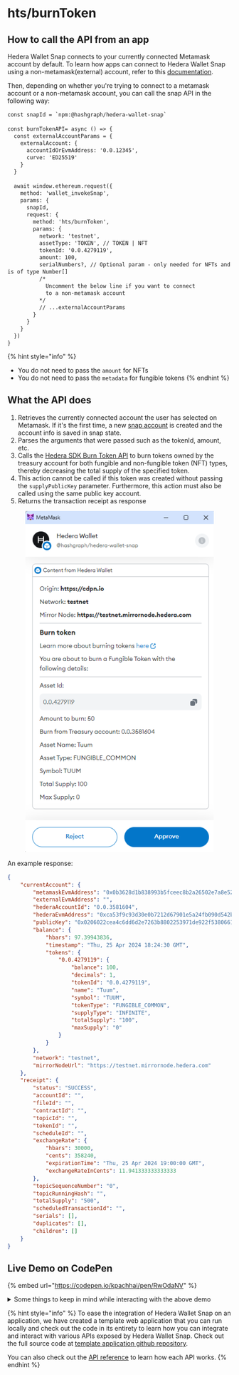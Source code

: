 # hts/burnToken

## How to call the API from an app

Hedera Wallet Snap connects to your currently connected Metamask account by default. To learn how apps can connect to Hedera Wallet Snap using a non-metamask(external) account, refer to this [documentation](../#connecting-to-a-non-metamask-external-account).&#x20;

Then, depending on whether you're trying to connect to a metamask account or a non-metamask account, you can call the snap API in the following way:

```tsx
const snapId = `npm:@hashgraph/hedera-wallet-snap`

const burnTokenAPI= async () => {
  const externalAccountParams = {
    externalAccount: {
      accountIdOrEvmAddress: '0.0.12345',
      curve: 'ED25519'
    }
  }

  await window.ethereum.request({
    method: 'wallet_invokeSnap',
    params: {
      snapId,
      request: {
        method: 'hts/burnToken',
        params: {
          network: 'testnet',
          assetType: 'TOKEN', // TOKEN | NFT
          tokenId: '0.0.4279119',
          amount: 100,
          serialNumbers?, // Optional param - only needed for NFTs and is of type Number[]
          /* 
            Uncomment the below line if you want to connect 
            to a non-metamask account
          */
          // ...externalAccountParams
        }
      }
    }
  })
}
```

{% hint style="info" %}
* You do not need to pass the `amount` for NFTs
* You do not need to pass the `metadata` for fungible tokens
{% endhint %}

## What the API does

1. Retrieves the currently connected account the user has selected on Metamask. If it's the first time, a new [snap account](../../snap-account.md) is created and the account info is saved in snap state.
2. Parses the arguments that were passed such as the tokenId, amount, etc.
3. Calls the [Hedera SDK Burn Token API](https://docs.hedera.com/hedera/sdks-and-apis/sdks/token-service/burn-a-token) to burn tokens owned by the treasury account for both fungible and non-fungible token (NFT) types, thereby decreasing the total supply of the specified token.
4. This action cannot be called if this token was created without passing the `supplyPublicKey` parameter. Furthermore, this action must also be called using the same public key account.
5. Returns the transaction receipt as response

<figure><img src="../../../.gitbook/assets/Untitled (5).png" alt=""><figcaption></figcaption></figure>

An example response:

```json
{
    "currentAccount": {
        "metamaskEvmAddress": "0x0b3628d1b838993b5fceec8b2a26502e7a8e5241",
        "externalEvmAddress": "",
        "hederaAccountId": "0.0.3581604",
        "hederaEvmAddress": "0xca53f9c93d30e0b7212d67901e5a24fb090d542b",
        "publicKey": "0x0206022cea4c6dd6d2e7263b8802253971de922f5380661d97cba82dee66f57ad6",
        "balance": {
            "hbars": 97.39943836,
            "timestamp": "Thu, 25 Apr 2024 18:24:30 GMT",
            "tokens": {
                "0.0.4279119": {
                    "balance": 100,
                    "decimals": 1,
                    "tokenId": "0.0.4279119",
                    "name": "Tuum",
                    "symbol": "TUUM",
                    "tokenType": "FUNGIBLE_COMMON",
                    "supplyType": "INFINITE",
                    "totalSupply": "100",
                    "maxSupply": "0"
                }
            }
        },
        "network": "testnet",
        "mirrorNodeUrl": "https://testnet.mirrornode.hedera.com"
    },
    "receipt": {
        "status": "SUCCESS",
        "accountId": "",
        "fileId": "",
        "contractId": "",
        "topicId": "",
        "tokenId": "",
        "scheduleId": "",
        "exchangeRate": {
            "hbars": 30000,
            "cents": 358240,
            "expirationTime": "Thu, 25 Apr 2024 19:00:00 GMT",
            "exchangeRateInCents": 11.941333333333333
        },
        "topicSequenceNumber": "0",
        "topicRunningHash": "",
        "totalSupply": "500",
        "scheduledTransactionId": "",
        "serials": [],
        "duplicates": [],
        "children": []
    }
}
```

## Live Demo on CodePen

{% embed url="https://codepen.io/kpachhai/pen/RwOdaNV" %}

<details>

<summary>Some things to keep in mind while interacting with the above demo</summary>

* If you're getting any errors with the live demo, make sure you go through the [FAQs](../../../basics/faqs.md) section to learn about what you may be missing. You need to install [Metamask](https://metamask.io/) in your browser for the live demo to work

</details>

{% hint style="info" %}
To ease the integration of Hedera Wallet Snap on an application, we have created a template web application that you can run locally and check out the code in its entirety to learn how you can integrate and interact with various APIs exposed by Hedera Wallet Snap. Check out the full source code at [template application github repository](https://github.com/hashgraph/hedera-metamask-snaps/tree/main/packages/hedera-wallet-snap/packages/site).

You can also check out the [API reference](../) to learn how each API works.
{% endhint %}
